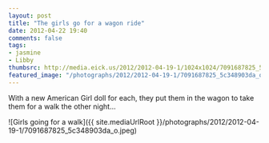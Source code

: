 ```yaml
---
layout: post
title: "The girls go for a wagon ride"
date: 2012-04-22 19:40
comments: false
tags: 
- jasmine
- Libby
thumbsrc: http://media.eick.us/2012/2012-04-19-1/1024x1024/7091687825_5c348903da_o.jpeg
featured_image: "/photographs/2012/2012-04-19-1/7091687825_5c348903da_o.jpeg"
---
```

With a new American Girl doll for each, they put them in the wagon to take them for a walk the other night...



![Girls going for a walk]({{ site.mediaUrlRoot }}/photographs/2012/2012-04-19-1/7091687825_5c348903da_o.jpeg)
